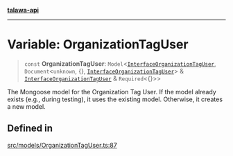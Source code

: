 [**talawa-api**](../../../README.md)

***

# Variable: OrganizationTagUser

> `const` **OrganizationTagUser**: `Model`\<[`InterfaceOrganizationTagUser`](../interfaces/InterfaceOrganizationTagUser.md), `Document`\<`unknown`, \{\}, [`InterfaceOrganizationTagUser`](../interfaces/InterfaceOrganizationTagUser.md)\> & [`InterfaceOrganizationTagUser`](../interfaces/InterfaceOrganizationTagUser.md) & `Required`\<\{\}\>\>

The Mongoose model for the Organization Tag User.
If the model already exists (e.g., during testing), it uses the existing model.
Otherwise, it creates a new model.

## Defined in

[src/models/OrganizationTagUser.ts:87](https://github.com/Suyash878/talawa-api/blob/b5a9d8b4a1ea678a3d6f5b710b3721f91a3052fc/src/models/OrganizationTagUser.ts#L87)
